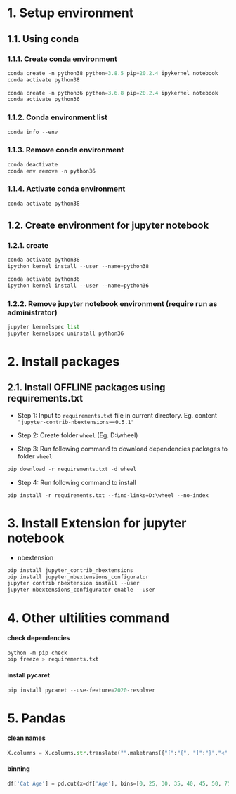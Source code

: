 # 1. Setup environment
## 1.1. Using **conda**

### 1.1.1. Create conda environment

```python
conda create -n python38 python=3.8.5 pip=20.2.4 ipykernel notebook
conda activate python38
 
conda create -n python36 python=3.6.8 pip=20.2.4 ipykernel notebook
conda activate python36
```

### 1.1.2. Conda environment list
```python
conda info --env
```

### 1.1.3. Remove conda environment

```python
conda deactivate
conda env remove -n python36
```

### 1.1.4. Activate conda environment

```python
conda activate python38
```


## 1.2. Create environment for jupyter notebook

### 1.2.1. create

```python
conda activate python38
ipython kernel install --user --name=python38

conda activate python36
ipython kernel install --user --name=python36
```
 

### 1.2.2. Remove jupyter notebook environment (require run as administrator)

```python
jupyter kernelspec list
jupyter kernelspec uninstall python36 
```

# 2. Install packages

## 2.1. Install OFFLINE packages using requirements.txt 

- Step 1: Input to `requirements.txt` file in current directory.  Eg. content `"jupyter-contrib-nbextensions==0.5.1"`

- Step 2: Create folder `wheel` (Eg. D:\wheel)

- Step 3: Run following command to download dependencies packages to folder `wheel`

```python
pip download -r requirements.txt -d wheel
```

- Step 4: Run following command to install


```
pip install -r requirements.txt --find-links=D:\wheel --no-index
```


# 3. Install Extension for jupyter notebook

- nbextension

```python
pip install jupyter_contrib_nbextensions
pip install jupyter_nbextensions_configurator
jupyter contrib nbextension install --user
jupyter nbextensions_configurator enable --user
```

# 4. Other ultilities command

#### check dependencies

```python
python -m pip check 
pip freeze > requirements.txt
```

#### install pycaret
```python
pip install pycaret --use-feature=2020-resolver
```



# 5. Pandas

#### clean names
```python
X.columns = X.columns.str.translate("".maketrans({"[":"{", "]":"}","<":"^"}))
```

#### binning
```python
df['Cat Age'] = pd.cut(x=df['Age'], bins=[0, 25, 30, 35, 40, 45, 50, 75])
```






 





